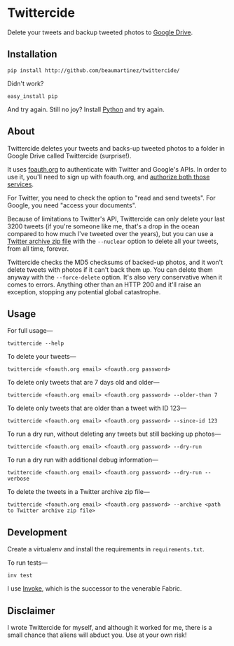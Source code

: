 # Twittercide

Delete your tweets and backup tweeted photos to [Google Drive](https://www.google.com/drive/).

## Installation

    pip install http://github.com/beaumartinez/twittercide/

Didn't work?

    easy_install pip

And try again. Still no joy? Install [Python](https://www.python.org/downloads/) and try again.

## About

Twittercide deletes your tweets and backs-up tweeted photos to a folder in Google Drive called Twittercide (surprise!).

It uses [foauth.org](http://foauth.org/) to authenticate with Twitter and Google's APIs. In order to use it, you'll
need to sign up with foauth.org, and [authorize both those services](https://foauth.org/services/).

For Twitter, you need to check the option to "read and send tweets". For Google, you need "access your documents".

Because of limitations to Twitter's API, Twittercide can only delete your last 3200 tweets (if you're someone like me,
that's a drop in the ocean compared to how much I've tweeted over the years), but you can use a
[Twitter archive zip file](https://support.twitter.com/articles/20170160-downloading-your-twitter-archive) with the
`--nuclear` option to delete all your tweets, from all time, forever.

Twittercide checks the MD5 checksums of backed-up photos, and it won't delete tweets with photos if it can't back them
up. You can delete them anyway with the `--force-delete` option. It's also very conservative when it comes to errors.
Anything other than an HTTP 200 and it'll raise an exception, stopping any potential global catastrophe. 

## Usage

For full usage—

    twittercide --help

To delete your tweets—

    twittercide <foauth.org email> <foauth.org password>

To delete only tweets that are 7 days old and older—

    twittercide <foauth.org email> <foauth.org password> --older-than 7

To delete only tweets that are older than a tweet with ID 123—

    twittercide <foauth.org email> <foauth.org password> --since-id 123

To run a dry run, without deleting any tweets but still backing up photos—

    twittercide <foauth.org email> <foauth.org password> --dry-run

To run a dry run with additional debug information—

    twittercide <foauth.org email> <foauth.org password> --dry-run --verbose

To delete the tweets in a Twitter archive zip file—

    twittercide <foauth.org email> <foauth.org password> --archive <path to Twitter archive zip file>

## Development

Create a virtualenv and install the requirements in `requirements.txt`.

To run tests—

    inv test

I use [Invoke](https://github.com/pyinvoke/invoke), which is the successor to the venerable Fabric.

## Disclaimer

I wrote Twittercide for myself, and although it worked for me, there is a small chance that aliens will abduct you. Use
at your own risk!
